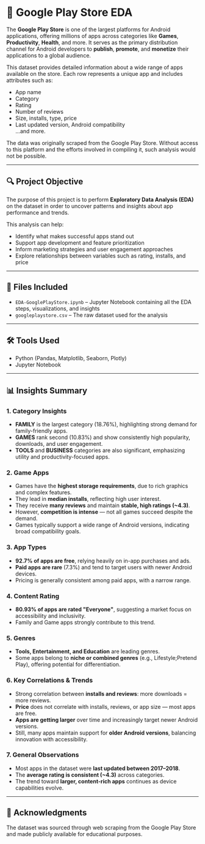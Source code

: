 # 📱 Google Play Store EDA

The **Google Play Store** is one of the largest platforms for Android applications, offering millions of apps across categories like **Games**, **Productivity**, **Health**, and more. It serves as the primary distribution channel for Android developers to **publish**, **promote**, and **monetize** their applications to a global audience.

This dataset provides detailed information about a wide range of apps available on the store. Each row represents a unique app and includes attributes such as:

- App name  
- Category  
- Rating  
- Number of reviews  
- Size, installs, type, price  
- Last updated version, Android compatibility  
...and more.

The data was originally scraped from the Google Play Store. Without access to this platform and the efforts involved in compiling it, such analysis would not be possible.

---

## 🔍 Project Objective

The purpose of this project is to perform **Exploratory Data Analysis (EDA)** on the dataset in order to uncover patterns and insights about app performance and trends.

This analysis can help:

- Identify what makes successful apps stand out  
- Support app development and feature prioritization  
- Inform marketing strategies and user engagement approaches  
- Explore relationships between variables such as rating, installs, and price

---

## 📁 Files Included

- `EDA-GooglePlayStore.ipynb` – Jupyter Notebook containing all the EDA steps, visualizations, and insights  
- `googleplaystore.csv` – The raw dataset used for the analysis

---

## 🛠 Tools Used

- Python (Pandas, Matplotlib, Seaborn, Plotly)
- Jupyter Notebook

---

## 📊 Insights Summary

### 1. Category Insights
- **FAMILY** is the largest category (18.76%), highlighting strong demand for family-friendly apps.
- **GAMES** rank second (10.83%) and show consistently high popularity, downloads, and user engagement.
- **TOOLS** and **BUSINESS** categories are also significant, emphasizing utility and productivity-focused apps.

### 2. Game Apps
- Games have the **highest storage requirements**, due to rich graphics and complex features.
- They lead in **median installs**, reflecting high user interest.
- They receive **many reviews** and maintain **stable, high ratings (~4.3)**.
- However, **competition is intense** — not all games succeed despite the demand.
- Games typically support a wide range of Android versions, indicating broad compatibility goals.

### 3. App Types
- **92.7% of apps are free**, relying heavily on in-app purchases and ads.
- **Paid apps are rare** (7.3%) and tend to target users with newer Android devices.
- Pricing is generally consistent among paid apps, with a narrow range.

### 4. Content Rating
- **80.93% of apps are rated "Everyone"**, suggesting a market focus on accessibility and inclusivity.
- Family and Game apps strongly contribute to this trend.

### 5. Genres
- **Tools, Entertainment, and Education** are leading genres.
- Some apps belong to **niche or combined genres** (e.g., Lifestyle;Pretend Play), offering potential for differentiation.

### 6. Key Correlations & Trends
- Strong correlation between **installs and reviews**: more downloads = more reviews.
- **Price** does not correlate with installs, reviews, or app size — most apps are free.
- **Apps are getting larger** over time and increasingly target newer Android versions.
- Still, many apps maintain support for **older Android versions**, balancing innovation with accessibility.

### 7. General Observations
- Most apps in the dataset were **last updated between 2017–2018**.
- The **average rating is consistent (~4.3)** across categories.
- The trend toward **larger, content-rich apps** continues as device capabilities evolve.

---

## 📎 Acknowledgments

The dataset was sourced through web scraping from the Google Play Store and made publicly available for educational purposes.

